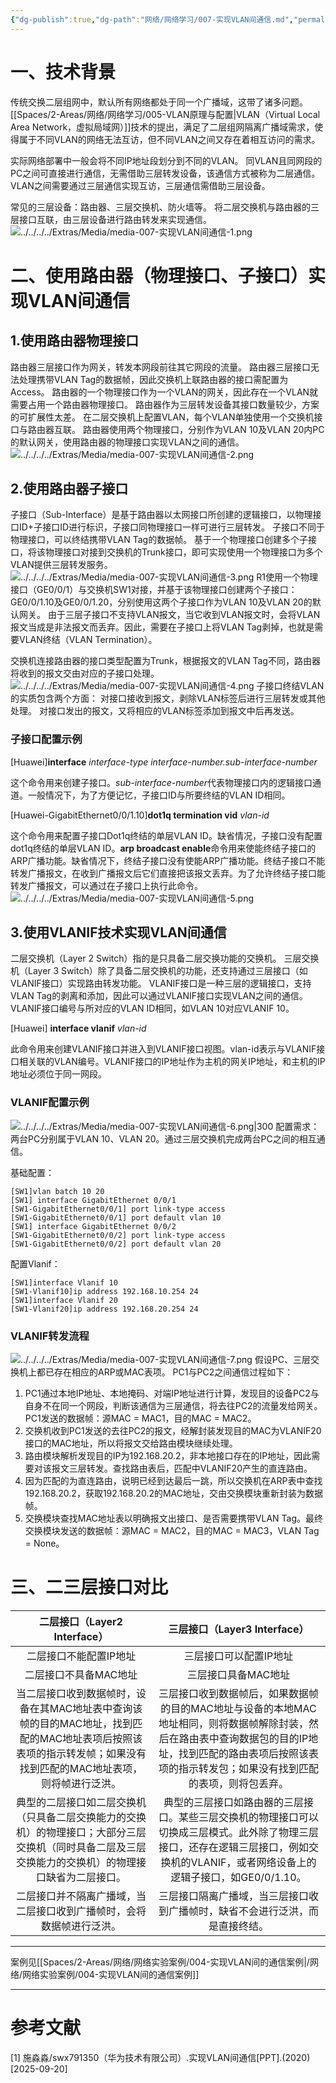 ```yaml
---
{"dg-publish":true,"dg-path":"网络/网络学习/007-实现VLAN间通信.md","permalink":"/网络/网络学习/007-实现VLAN间通信/"}
---
```


# 一、技术背景
传统交换二层组网中，默认所有网络都处于同一个广播域，这带了诸多问题。[[Spaces/2-Areas/网络/网络学习/005-VLAN原理与配置\|VLAN（Virtual Local Area Network，虚拟局域网）]]技术的提出，满足了二层组网隔离广播域需求，使得属于不同VLAN的网络无法互访，但不同VLAN之间又存在着相互访问的需求。

实际网络部署中一般会将不同IP地址段划分到不同的VLAN。
同VLAN且同网段的PC之间可直接进行通信，无需借助三层转发设备，该通信方式被称为二层通信。
VLAN之间需要通过三层通信实现互访，三层通信需借助三层设备。
<style> .container {font-family: sans-serif; text-align: center;} .button-wrapper button {z-index: 1;height: 40px; width: 100px; margin: 10px;padding: 5px;} .excalidraw .App-menu_top .buttonList { display: flex;} .excalidraw-wrapper { height: 800px; margin: 50px; position: relative;} :root[dir="ltr"] .excalidraw .layer-ui__wrapper .zen-mode-transition.App-menu_bottom--transition-left {transform: none;} </style><script src="https://cdn.jsdelivr.net/npm/react@17/umd/react.production.min.js"></script><script src="https://cdn.jsdelivr.net/npm/react-dom@17/umd/react-dom.production.min.js"></script><script type="text/javascript" src="https://cdn.jsdelivr.net/npm/@excalidraw/excalidraw@0/dist/excalidraw.production.min.js"></script><div id="excalidraw-007-实现VLAN间通信-1excalidraw.md1"></div><script>(function(){const InitialData={"type":"excalidraw","version":2,"source":"https://github.com/zsviczian/obsidian-excalidraw-plugin/releases/tag/2.15.3","elements":[{"id":"dM8FxWy0Hz0H2jU5L1Nmc","type":"rectangle","x":-67.9082290757442,"y":128.17717728639275,"width":594.1344195519347,"height":335.8995247793619,"angle":0,"strokeColor":"#99dff9","backgroundColor":"#f3fbfe","fillStyle":"solid","strokeWidth":4,"strokeStyle":"solid","roughness":0,"opacity":100,"groupIds":[],"frameId":null,"index":"Zy","roundness":{"type":3},"seed":1378622629,"version":298,"versionNonce":695396133,"isDeleted":false,"boundElements":[],"updated":1758353607363,"link":null,"locked":false},{"id":"gf2EyjGXmdGxKNi704NaM","type":"rectangle","x":-903.7738095238094,"y":120.410714285714,"width":594.1344195519347,"height":335.8995247793619,"angle":0,"strokeColor":"#ffd17d","backgroundColor":"#ffffcc","fillStyle":"solid","strokeWidth":4,"strokeStyle":"solid","roughness":0,"opacity":100,"groupIds":[],"frameId":null,"index":"Zz","roundness":{"type":3},"seed":1191825611,"version":245,"versionNonce":2091646565,"isDeleted":false,"boundElements":[],"updated":1758353792689,"link":null,"locked":false},{"id":"xpKDj2F-6TMdcWsBbYUgx","type":"line","x":-199.95651707519767,"y":-85.24300314358908,"width":639.3065800352537,"height":344.91938201451006,"angle":0,"strokeColor":"#1e1e1e","backgroundColor":"#f3fbfe","fillStyle":"solid","strokeWidth":4,"strokeStyle":"solid","roughness":0,"opacity":100,"groupIds":[],"frameId":null,"index":"a2V","roundness":{"type":2},"seed":987374277,"version":248,"versionNonce":640674981,"isDeleted":false,"boundElements":[],"updated":1758354494777,"link":null,"locked":false,"points":[[0,0],[-639.3065800352537,344.91938201451006]],"lastCommittedPoint":null,"startBinding":null,"endBinding":null,"startArrowhead":null,"endArrowhead":null,"polygon":false},{"id":"4aBs4yPd","type":"text","x":-701.82924259124,"y":381.5580326835416,"width":185.62686157226562,"height":61.16089613034622,"angle":0,"strokeColor":"#1e1e1e","backgroundColor":"#f3fbfe","fillStyle":"solid","strokeWidth":4,"strokeStyle":"solid","roughness":0,"opacity":100,"groupIds":[],"frameId":null,"index":"a5","roundness":null,"seed":1851315173,"version":221,"versionNonce":1445253125,"isDeleted":false,"boundElements":[],"updated":1758353607363,"link":null,"locked":false,"text":"VLAN 10\n192.168.10.0/24","rawText":"VLAN 10\n192.168.10.0/24","fontSize":24.464358452138487,"fontFamily":6,"textAlign":"center","verticalAlign":"top","containerId":null,"originalText":"VLAN 10\n192.168.10.0/24","autoResize":true,"lineHeight":1.25},{"id":"sBagCSqt","type":"text","x":133.43312628883544,"y":379.6164169333716,"width":185.62686157226562,"height":61.16089613034622,"angle":0,"strokeColor":"#1e1e1e","backgroundColor":"#f3fbfe","fillStyle":"solid","strokeWidth":4,"strokeStyle":"solid","roughness":0,"opacity":100,"groupIds":[],"frameId":null,"index":"a6","roundness":null,"seed":508108619,"version":187,"versionNonce":259426149,"isDeleted":false,"boundElements":[],"updated":1758353607363,"link":null,"locked":false,"text":"VLAN 20\n192.168.20.0/24","rawText":"VLAN 20\n192.168.20.0/24","fontSize":24.464358452138487,"fontFamily":6,"textAlign":"center","verticalAlign":"top","containerId":null,"originalText":"VLAN 20\n192.168.20.0/24","autoResize":true,"lineHeight":1.25},{"id":"adU-G-XkyOPDxKGyVcRgk","type":"line","x":-204.0541381264744,"y":-89.52020592411696,"width":208.18879891297968,"height":329.95354172333253,"angle":0,"strokeColor":"#1e1e1e","backgroundColor":"#f3fbfe","fillStyle":"solid","strokeWidth":4,"strokeStyle":"solid","roughness":0,"opacity":100,"groupIds":[],"frameId":null,"index":"a7V","roundness":{"type":2},"seed":1401612549,"version":123,"versionNonce":68109771,"isDeleted":false,"boundElements":[],"updated":1758354486478,"link":null,"locked":false,"points":[[0,0],[-208.18879891297968,329.95354172333253]],"lastCommittedPoint":null,"startBinding":null,"endBinding":null,"startArrowhead":null,"endArrowhead":null,"polygon":false},{"id":"IqLVRg8j","type":"image","x":-872.2549138460546,"y":241.1306735525169,"width":156.30006788866257,"height":120.28309572301423,"angle":0,"strokeColor":"transparent","backgroundColor":"transparent","fillStyle":"hachure","strokeWidth":1,"strokeStyle":"solid","roughness":1,"opacity":100,"roundness":null,"seed":18002,"version":321,"versionNonce":1455727915,"updated":1758353917918,"isDeleted":false,"groupIds":[],"boundElements":[{"id":"iut11P3gz69Jh1sYAD77K","type":"arrow"}],"link":null,"locked":false,"frameId":null,"fileId":"d66aa843651f0fd19b005987f0ee56baa2792171","scale":[1,1],"crop":null,"index":"a8","status":"pending"},{"id":"ZPYYWLtQfcBuuaxj4oFeD","type":"image","x":-506.2279846765589,"y":232.10216031422755,"width":156.30006788866257,"height":120.28309572301423,"angle":0,"strokeColor":"transparent","backgroundColor":"transparent","fillStyle":"hachure","strokeWidth":1,"strokeStyle":"solid","roughness":1,"opacity":100,"roundness":null,"seed":1223186245,"version":350,"versionNonce":209355851,"updated":1758354012564,"isDeleted":false,"groupIds":[],"boundElements":[{"id":"iut11P3gz69Jh1sYAD77K","type":"arrow"},{"id":"LAuVSA7hpXbFmOY2gGYw1","type":"arrow"}],"link":null,"locked":false,"frameId":null,"fileId":"d66aa843651f0fd19b005987f0ee56baa2792171","scale":[1,1],"crop":null,"index":"aA","status":"pending"},{"id":"1WpIF07SGxwchRbcxzfp7","type":"line","x":-203.21650400810142,"y":-86.52689933965411,"width":255.23175832016113,"height":415.8602394251274,"angle":0,"strokeColor":"#1e1e1e","backgroundColor":"#f3fbfe","fillStyle":"solid","strokeWidth":4,"strokeStyle":"solid","roughness":0,"opacity":100,"groupIds":[],"frameId":null,"index":"aB","roundness":{"type":2},"seed":1995350853,"version":120,"versionNonce":870562245,"isDeleted":false,"boundElements":[],"updated":1758354482061,"link":null,"locked":false,"points":[[0,0],[255.23175832016113,415.8602394251274]],"lastCommittedPoint":null,"startBinding":null,"endBinding":null,"startArrowhead":null,"endArrowhead":null,"polygon":false},{"id":"0MOt4B9KHKMoyUG_vIhsP","type":"image","x":-38.18144545173584,"y":233.10225404779243,"width":156.30006788866257,"height":120.28309572301423,"angle":0,"strokeColor":"transparent","backgroundColor":"transparent","fillStyle":"hachure","strokeWidth":1,"strokeStyle":"solid","roughness":1,"opacity":100,"roundness":null,"seed":1840214891,"version":398,"versionNonce":337128843,"updated":1758354012565,"isDeleted":false,"groupIds":[],"boundElements":[{"id":"48j2joEbelF7qNezEeQli","type":"arrow"},{"id":"LAuVSA7hpXbFmOY2gGYw1","type":"arrow"}],"link":null,"locked":false,"frameId":null,"fileId":"d66aa843651f0fd19b005987f0ee56baa2792171","scale":[1,1],"crop":null,"index":"aD","status":"pending"},{"id":"OFy1WwCZd_DGkBiLwXA-u","type":"line","x":-196.57702757824268,"y":-90.50565672844192,"width":633.7926838668927,"height":317.14268126710834,"angle":0,"strokeColor":"#1e1e1e","backgroundColor":"#f3fbfe","fillStyle":"solid","strokeWidth":4,"strokeStyle":"solid","roughness":0,"opacity":100,"groupIds":[],"frameId":null,"index":"aE","roundness":{"type":2},"seed":753093163,"version":265,"versionNonce":413527979,"isDeleted":false,"boundElements":[],"updated":1758354477493,"link":null,"locked":false,"points":[[0,0],[633.7926838668927,317.14268126710834]],"lastCommittedPoint":null,"startBinding":null,"endBinding":null,"startArrowhead":null,"endArrowhead":null,"polygon":false},{"id":"sRGFsDmg","type":"image","x":-279.2184218371025,"y":-155.799398043387,"width":159,"height":130,"angle":0,"strokeColor":"transparent","backgroundColor":"transparent","fillStyle":"hachure","strokeWidth":1,"strokeStyle":"solid","roughness":1,"opacity":100,"roundness":null,"seed":52041,"version":140,"versionNonce":847399051,"updated":1758354472833,"isDeleted":false,"groupIds":[],"boundElements":[],"link":null,"locked":false,"frameId":null,"fileId":"1a900850735fd33e75a08ec40935cd727f92d108","scale":[1,1],"crop":null,"index":"aF","status":"pending"},{"id":"Eg1O3td0esnAro14tGfDE","type":"image","x":330.5205460711504,"y":226.27731306371817,"width":156.30006788866257,"height":120.28309572301423,"angle":0,"strokeColor":"transparent","backgroundColor":"transparent","fillStyle":"hachure","strokeWidth":1,"strokeStyle":"solid","roughness":1,"opacity":100,"roundness":null,"seed":1534404325,"version":332,"versionNonce":1876257349,"updated":1758353940587,"isDeleted":false,"groupIds":[],"boundElements":[{"id":"48j2joEbelF7qNezEeQli","type":"arrow"}],"link":null,"locked":false,"frameId":null,"fileId":"d66aa843651f0fd19b005987f0ee56baa2792171","scale":[1,1],"crop":null,"index":"aG","status":"pending"},{"id":"rcOOn7dZ","type":"text","x":-469.7600146682188,"y":-91.81138325030793,"width":180,"height":45,"angle":0,"strokeColor":"#1e1e1e","backgroundColor":"#f3fbfe","fillStyle":"solid","strokeWidth":4,"strokeStyle":"solid","roughness":0,"opacity":100,"groupIds":[],"frameId":null,"index":"aH","roundness":null,"seed":1706075973,"version":227,"versionNonce":598910725,"isDeleted":false,"boundElements":[],"updated":1758354498361,"link":null,"locked":false,"text":"二层交换机","rawText":"二层交换机","fontSize":36,"fontFamily":6,"textAlign":"left","verticalAlign":"top","containerId":null,"originalText":"二层交换机","autoResize":true,"lineHeight":1.25},{"id":"iut11P3gz69Jh1sYAD77K","type":"arrow","x":-713.8547328972738,"y":230.76202945245586,"width":190.24105534695667,"height":52.41209432571179,"angle":0,"strokeColor":"#00b0f0","backgroundColor":"#f3fbfe","fillStyle":"solid","strokeWidth":4,"strokeStyle":"solid","roughness":0,"opacity":100,"groupIds":[],"frameId":null,"index":"aK","roundness":{"type":2},"seed":231270853,"version":192,"versionNonce":701091979,"isDeleted":false,"boundElements":[],"updated":1758354065166,"link":null,"locked":false,"points":[[0,0],[96.77981937575544,-52.41209432571179],[190.24105534695667,-5.953616548688108]],"lastCommittedPoint":null,"startBinding":{"elementId":"IqLVRg8j","focus":-0.31028594146931177,"gap":10.580842643290845},"endBinding":{"elementId":"ZPYYWLtQfcBuuaxj4oFeD","focus":0.119745766012591,"gap":18.856400944633485},"startArrowhead":"arrow","endArrowhead":"arrow","elbowed":false},{"id":"48j2joEbelF7qNezEeQli","type":"arrow","x":128.25230407665822,"y":230.67975699392073,"width":195.16830936858145,"height":46.499389499762174,"angle":0,"strokeColor":"#00b0f0","backgroundColor":"#f3fbfe","fillStyle":"solid","strokeWidth":4,"strokeStyle":"solid","roughness":0,"opacity":100,"groupIds":[],"frameId":null,"index":"aL","roundness":{"type":2},"seed":1028897035,"version":257,"versionNonce":243636107,"isDeleted":false,"boundElements":[],"updated":1758353944899,"link":null,"locked":false,"points":[[0,0],[101.7070733973801,-46.499389499762174],[195.16830936858145,-1.0263625270634407]],"lastCommittedPoint":null,"startBinding":{"elementId":"0MOt4B9KHKMoyUG_vIhsP","focus":-0.23157881214444265,"gap":10.421091134904751},"endBinding":{"elementId":"Eg1O3td0esnAro14tGfDE","focus":0.15573356883250464,"gap":7.099932625910753},"startArrowhead":"arrow","endArrowhead":"arrow","elbowed":false},{"id":"6reUJmHq","type":"text","x":-585.6822786006446,"y":145.902804562396,"width":112,"height":35,"angle":0,"strokeColor":"#1e1e1e","backgroundColor":"#f3fbfe","fillStyle":"solid","strokeWidth":4,"strokeStyle":"solid","roughness":0,"opacity":100,"groupIds":[],"frameId":null,"index":"aM","roundness":null,"seed":63494693,"version":38,"versionNonce":726465989,"isDeleted":false,"boundElements":[],"updated":1758353990766,"link":null,"locked":false,"text":"二层通信","rawText":"二层通信","fontSize":28,"fontFamily":6,"textAlign":"left","verticalAlign":"top","containerId":null,"originalText":"二层通信","autoResize":true,"lineHeight":1.25},{"id":"kzEOvz6g","type":"text","x":73.52221820846535,"y":149.02452547484472,"width":112,"height":35,"angle":0,"strokeColor":"#1e1e1e","backgroundColor":"#f3fbfe","fillStyle":"solid","strokeWidth":4,"strokeStyle":"solid","roughness":0,"opacity":100,"groupIds":[],"frameId":null,"index":"aN","roundness":null,"seed":624785035,"version":70,"versionNonce":233532459,"isDeleted":false,"boundElements":[],"updated":1758354070449,"link":null,"locked":false,"text":"二层通信","rawText":"二层通信","fontSize":28,"fontFamily":6,"textAlign":"left","verticalAlign":"top","containerId":null,"originalText":"二层通信","autoResize":true,"lineHeight":1.25},{"id":"LAuVSA7hpXbFmOY2gGYw1","type":"arrow","x":-431.95195312595297,"y":368.5419403614587,"width":483.8563449235487,"height":113.32684249736872,"angle":0,"strokeColor":"#00b0f0","backgroundColor":"#f3fbfe","fillStyle":"solid","strokeWidth":4,"strokeStyle":"solid","roughness":0,"opacity":100,"groupIds":[],"frameId":null,"index":"aO","roundness":{"type":2},"seed":668469739,"version":115,"versionNonce":947328613,"isDeleted":false,"boundElements":[],"updated":1758354056978,"link":null,"locked":false,"points":[[0,0],[239.46454545096196,113.32684249736872],[483.8563449235487,0]],"lastCommittedPoint":null,"startBinding":{"elementId":"ZPYYWLtQfcBuuaxj4oFeD","focus":1.268644304955741,"gap":16.15668432421694},"endBinding":{"elementId":"0MOt4B9KHKMoyUG_vIhsP","focus":-1.2520153060502268,"gap":15.156590590652058},"startArrowhead":"arrow","endArrowhead":"arrow","elbowed":false},{"id":"PYvVIxRj","type":"text","x":-246.6872019128632,"y":509.46140537992596,"width":112,"height":35,"angle":0,"strokeColor":"#1e1e1e","backgroundColor":"#f3fbfe","fillStyle":"solid","strokeWidth":4,"strokeStyle":"solid","roughness":0,"opacity":100,"groupIds":[],"frameId":null,"index":"aP","roundness":null,"seed":265442693,"version":35,"versionNonce":507473509,"isDeleted":false,"boundElements":[],"updated":1758354092232,"link":null,"locked":false,"text":"三层通信","rawText":"三层通信","fontSize":28,"fontFamily":6,"textAlign":"left","verticalAlign":"top","containerId":null,"originalText":"三层通信","autoResize":true,"lineHeight":1.25}],"appState":{"theme":"light","viewBackgroundColor":"#ffffff","currentItemStrokeColor":"#1e1e1e","currentItemBackgroundColor":"#f3fbfe","currentItemFillStyle":"solid","currentItemStrokeWidth":4,"currentItemStrokeStyle":"solid","currentItemRoughness":0,"currentItemOpacity":100,"currentItemFontFamily":6,"currentItemFontSize":28,"currentItemTextAlign":"left","currentItemStartArrowhead":"arrow","currentItemEndArrowhead":"arrow","currentItemArrowType":"round","currentItemFrameRole":null,"scrollX":941.405887679932,"scrollY":591.7355807953556,"zoom":{"value":1},"currentItemRoundness":"round","gridSize":20,"gridStep":5,"gridModeEnabled":false,"gridColor":{"Bold":"rgba(217, 217, 217, 0.5)","Regular":"rgba(230, 230, 230, 0.5)"},"currentStrokeOptions":null,"frameRendering":{"enabled":true,"clip":true,"name":true,"outline":true,"markerName":true,"markerEnabled":true},"objectsSnapModeEnabled":false,"activeTool":{"type":"selection","customType":null,"locked":false,"fromSelection":false,"lastActiveTool":null}},"files":{}};InitialData.scrollToContent=true;App=()=>{const e=React.useRef(null),t=React.useRef(null),[n,i]=React.useState({width:void 0,height:void 0});return React.useEffect(()=>{i({width:t.current.getBoundingClientRect().width,height:t.current.getBoundingClientRect().height});const e=()=>{i({width:t.current.getBoundingClientRect().width,height:t.current.getBoundingClientRect().height})};return window.addEventListener("resize",e),()=>window.removeEventListener("resize",e)},[t]),React.createElement(React.Fragment,null,React.createElement("div",{className:"excalidraw-wrapper",ref:t},React.createElement(ExcalidrawLib.Excalidraw,{ref:e,width:n.width,height:n.height,initialData:InitialData,viewModeEnabled:!0,zenModeEnabled:!0,gridModeEnabled:!1})))},excalidrawWrapper=document.getElementById("excalidraw-007-实现VLAN间通信-1excalidraw.md1");ReactDOM.render(React.createElement(App),excalidrawWrapper);})();</script>
常见的三层设备：路由器、三层交换机、防火墙等。
将二层交换机与路由器的三层接口互联，由三层设备进行路由转发来实现通信。
![../../../../Extras/Media/media-007-实现VLAN间通信-1.png](/img/user/Extras/Media/media-007-%E5%AE%9E%E7%8E%B0VLAN%E9%97%B4%E9%80%9A%E4%BF%A1-1.png)
# 二、使用路由器（物理接口、子接口）实现VLAN间通信
## 1.使用路由器物理接口
路由器三层接口作为网关，转发本网段前往其它网段的流量。
路由器三层接口无法处理携带VLAN Tag的数据帧，因此交换机上联路由器的接口需配置为Access。
路由器的一个物理接口作为一个VLAN的网关，因此存在一个VLAN就需要占用一个路由器物理接口。
路由器作为三层转发设备其接口数量较少，方案的可扩展性太差。
在二层交换机上配置VLAN，每个VLAN单独使用一个交换机接口与路由器互联。
路由器使用两个物理接口，分别作为VLAN 10及VLAN 20内PC的默认网关，使用路由器的物理接口实现VLAN之间的通信。
![../../../../Extras/Media/media-007-实现VLAN间通信-2.png](/img/user/Extras/Media/media-007-%E5%AE%9E%E7%8E%B0VLAN%E9%97%B4%E9%80%9A%E4%BF%A1-2.png)
## 2.使用路由器子接口
子接口（Sub-Interface）是基于路由器以太网接口所创建的逻辑接口，以物理接口ID+子接口ID进行标识，子接口同物理接口一样可进行三层转发。
子接口不同于物理接口，可以终结携带VLAN Tag的数据帧。
基于一个物理接口创建多个子接口，将该物理接口对接到交换机的Trunk接口，即可实现使用一个物理接口为多个VLAN提供三层转发服务。
![../../../../Extras/Media/media-007-实现VLAN间通信-3.png](/img/user/Extras/Media/media-007-%E5%AE%9E%E7%8E%B0VLAN%E9%97%B4%E9%80%9A%E4%BF%A1-3.png)
R1使用一个物理接口（GE0/0/1）与交换机SW1对接，并基于该物理接口创建两个子接口：GE0/0/1.10及GE0/0/1.20，分别使用这两个子接口作为VLAN 10及VLAN 20的默认网关。
由于三层子接口不支持VLAN报文，当它收到VLAN报文时，会将VLAN报文当成是非法报文而丢弃。因此，需要在子接口上将VLAN Tag剥掉，也就是需要VLAN终结（VLAN Termination）。

交换机连接路由器的接口类型配置为Trunk，根据报文的VLAN Tag不同，路由器将收到的报文交由对应的子接口处理。
![../../../../Extras/Media/media-007-实现VLAN间通信-4.png](/img/user/Extras/Media/media-007-%E5%AE%9E%E7%8E%B0VLAN%E9%97%B4%E9%80%9A%E4%BF%A1-4.png)
子接口终结VLAN的实质包含两个方面：
对接口接收到报文，剥除VLAN标签后进行三层转发或其他处理。
对接口发出的报文，又将相应的VLAN标签添加到报文中后再发送。
### 子接口配置示例

<font class="code">[Huawei]**interface** *interface-type interface-number.sub-interface-number*</font>

这个命令用来创建子接口。*sub-interface-number*代表物理接口内的逻辑接口通道。一般情况下，为了方便记忆，子接口ID与所要终结的VLAN ID相同。

<font class="code">[Huawei-GigabitEthernet0/0/1.10]**dot1q termination vid** *vlan-id*</font>

这个命令用来配置子接口Dot1q终结的单层VLAN ID。缺省情况，子接口没有配置dot1q终结的单层VLAN ID。**arp broadcast enable**命令用来使能终结子接口的ARP广播功能。缺省情况下，终结子接口没有使能ARP广播功能。终结子接口不能转发广播报文，在收到广播报文后它们直接把该报文丢弃。为了允许终结子接口能转发广播报文，可以通过在子接口上执行此命令。
![../../../../Extras/Media/media-007-实现VLAN间通信-5.png](/img/user/Extras/Media/media-007-%E5%AE%9E%E7%8E%B0VLAN%E9%97%B4%E9%80%9A%E4%BF%A1-5.png)
## 3.使用VLANIF技术实现VLAN间通信
二层交换机（Layer 2 Switch）指的是只具备二层交换功能的交换机。
三层交换机（Layer 3 Switch）除了具备二层交换机的功能，还支持通过三层接口（如VLANIF接口）实现路由转发功能。
VLANIF接口是一种三层的逻辑接口，支持VLAN Tag的剥离和添加，因此可以通过VLANIF接口实现VLAN之间的通信。
VLANIF接口编号与所对应的VLAN ID相同，如VLAN 10对应VLANIF 10。

<font class="code">[Huawei] **interface vlanif** *vlan-id*</font>

此命令用来创建VLANIF接口并进入到VLANIF接口视图。vlan-id表示与VLANIF接口相关联的VLAN编号。VLANIF接口的IP地址作为主机的网关IP地址，和主机的IP地址必须位于同一网段。
### VLANIF配置示例
![../../../../Extras/Media/media-007-实现VLAN间通信-6.png|300](/img/user/Extras/Media/media-007-%E5%AE%9E%E7%8E%B0VLAN%E9%97%B4%E9%80%9A%E4%BF%A1-6.png)
配置需求：两台PC分别属于VLAN 10、VLAN 20。通过三层交换机完成两台PC之间的相互通信。

基础配置：
```
[SW1]vlan batch 10 20
[SW1] interface GigabitEthernet 0/0/1
[SW1-GigabitEthernet0/0/1] port link-type access
[SW1-GigabitEthernet0/0/1] port default vlan 10
[SW1] interface GigabitEthernet 0/0/2
[SW1-GigabitEthernet0/0/2] port link-type access
[SW1-GigabitEthernet0/0/2] port default vlan 20
```
配置Vlanif：
```
[SW1]interface Vlanif 10
[SW1-Vlanif10]ip address 192.168.10.254 24
[SW1]interface Vlanif 20
[SW1-Vlanif20]ip address 192.168.20.254 24
```
### VLANIF转发流程 
![../../../../Extras/Media/media-007-实现VLAN间通信-7.png](/img/user/Extras/Media/media-007-%E5%AE%9E%E7%8E%B0VLAN%E9%97%B4%E9%80%9A%E4%BF%A1-7.png)
假设PC、三层交换机上都已存在相应的ARP或MAC表项。
PC1与PC2之间通信过程如下：
1. PC1通过本地IP地址、本地掩码、对端IP地址进行计算，发现目的设备PC2与自身不在同一个网段，判断该通信为三层通信，将去往PC2的流量发给网关。PC1发送的数据帧：源MAC = MAC1，目的MAC = MAC2。
2. 交换机收到PC1发送的去往PC2的报文，经解封装发现目的MAC为VLANIF20接口的MAC地址，所以将报文交给路由模块继续处理。
3. 路由模块解析发现目的IP为192.168.20.2，非本地接口存在的IP地址，因此需要对该报文三层转发。查找路由表后，匹配中VLANIF20产生的直连路由。
4. 因为匹配的为直连路由，说明已经到达最后一跳，所以交换机在ARP表中查找192.168.20.2，获取192.168.20.2的MAC地址，交由交换模块重新封装为数据帧。
5. 交换模块查找MAC地址表以明确报文出接口、是否需要携带VLAN Tag。最终交换模块发送的数据帧：源MAC = MAC2，目的MAC = MAC3，VLAN Tag = None。
# 三、二三层接口对比

|二层接口（Layer2 Interface）|三层接口（Layer3 Interface）|
|:-:|:-:|
|二层接口不能配置IP地址|三层接口可以配置IP地址|
|二层接口不具备MAC地址|三层接口具备MAC地址|
|当二层接口收到数据帧时，设备在其MAC地址表中查询该帧的目的MAC地址，找到匹配的MAC地址表项后按照该表项的指示转发帧；如果没有找到匹配的MAC地址表项，则将帧进行泛洪。|三层接口收到数据帧后，如果数据帧的目的MAC地址与设备的本地MAC地址相同，则将数据帧解除封装，然后在路由表中查询数据包的目的IP地址，找到匹配的路由表项后按照该表项的指示转发包；如果没有找到匹配的表项，则将包丢弃。|
|典型的二层接口如二层交换机（只具备二层交换能力的交换机）的物理接口；大部分三层交换机（同时具备二层及三层交换能力的交换机）的物理接口缺省为二层接口。|典型的三层接口如路由器的三层接口。某些三层交换机的物理接口可以切换成三层模式。此外除了物理三层接口，还存在逻辑三层接口，例如交换机的VLANIF，或者网络设备上的逻辑子接口，如GE0/0/1.10。|
|二层接口并不隔离广播域，当二层接口收到广播帧时，会将数据帧进行泛洪。|三层接口隔离广播域，当三层接口收到广播帧时，缺省不会进行泛洪，而是直接终结。|
***
案例见[[Spaces/2-Areas/网络/网络实验案例/004-实现VLAN间的通信案例\|/网络/网络实验案例/004-实现VLAN间的通信案例]]
***
# 参考文献
[1] 施淼淼/swx791350（华为技术有限公司）.实现VLAN间通信[PPT].(2020)[2025-09-20]
